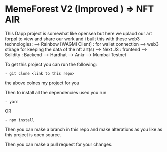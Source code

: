 # MemeForest V2 (Improved )  => NFT AIR

This Dapp project is somewhat like opensea but here we uplaod our art forppl to view and share our work and i built this with these web3 technologies:
--> Rainbow [WAGMI Client]  : for wallet connection 
--> web3 stirage  for keeping the data of the nft art(s)
--> Next JS : frontend
--> Solidity : Backend
--> Hardhat
--> Ankr
--> Mumbai Testnet


To get this project you can run the following:

    - git clone <link to this repo>

the above colnes my project for you 

Then to install all the dependencies used you run 

    - yarn 
OR 

    - npm install 

Then you can make a branch in this repo and make alterations as you like as this project is open source.

Then you can make a pull request for your changes.



